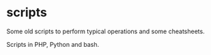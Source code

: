 scripts
=======

Some old scripts to perform typical operations and some cheatsheets.

Scripts in PHP, Python and bash.
